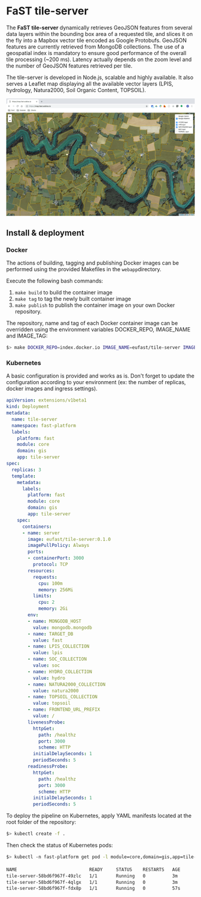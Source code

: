 # FaST tile-server

The **FaST tile-server** dynamically retrieves GeoJSON features from several data layers within the bounding box area of a requested tile, and slices it on the fly into a Mapbox vector tile encoded as Google Protobufs.
GeoJSON features are currently retrieved from MongoDB collections. The use of a geospatial index is mandatory to ensure good performance of the overall tile processing (~200 ms). Latency actually depends on the zoom level and the number of GeoJSON features retrieved per tile.

The tile-server is developed in Node.js, scalable and highly available. It also serves a Leaflet map displaying all the available vector layers (LPIS, hydrology, Natura2000, Soil Organic Content, TOPSOIL).

![](doc/map-sobloo.png)

## Install & deployment

### Docker

The actions of building, tagging and publishing Docker images can be performed using the provided Makefiles in the ```webapp```directory.

Execute the following bash commands:
1. ```make build``` to build the container image
2. ```make tag``` to tag the newly built container image
3. ```make publish``` to publish the container image on your own Docker repository.

The repository, name and tag of each Docker container image can be overridden using the environment variables DOCKER_REPO, IMAGE_NAME and IMAGE_TAG:
```bash
$> make DOCKER_REPO=index.docker.io IMAGE_NAME=eufast/tile-server IMAGE_TAG=0.1.0 tag
```

### Kubernetes

A basic configuration is provided and works as is. Don't forget to update the configuration according to your environment (ex: the number of replicas, docker images and ingress settings).


```yaml
apiVersion: extensions/v1beta1
kind: Deployment
metadata:
  name: tile-server
  namespace: fast-platform
  labels:
    platform: fast
    module: core
    domain: gis
    app: tile-server
spec:
  replicas: 3
  template:
    metadata:
      labels:
        platform: fast
        module: core
        domain: gis
        app: tile-server
    spec:
      containers:
      - name: server
        image: eufast/tile-server:0.1.0
        imagePullPolicy: Always
        ports:
        - containerPort: 3000
          protocol: TCP
        resources:
          requests:
            cpu: 100m
            memory: 256Mi
          limits:
            cpu: 2
            memory: 2Gi
        env:
        - name: MONGODB_HOST
          value: mongodb.mongodb
        - name: TARGET_DB
          value: fast
        - name: LPIS_COLLECTION
          value: lpis
        - name: SOC_COLLECTION
          value: soc
        - name: HYDRO_COLLECTION
          value: hydro
        - name: NATURA2000_COLLECTION
          value: natura2000
        - name: TOPSOIL_COLLECTION
          value: topsoil
        - name: FRONTEND_URL_PREFIX
          value: /
        livenessProbe:
          httpGet:
            path: /healthz
            port: 3000
            scheme: HTTP
          initialDelaySeconds: 1
          periodSeconds: 5
        readinessProbe:
          httpGet:
            path: /healthz
            port: 3000
            scheme: HTTP
          initialDelaySeconds: 1
          periodSeconds: 5
```

To deploy the pipeline on Kubernetes, apply YAML manifests located at the root folder of the repository:

```bash
$> kubectl create -f .
```

Then check the status of Kubernetes pods:

```bash
$> kubectl -n fast-platform get pod -l module=core,domain=gis,app=tile-server --show-all

NAME                           READY     STATUS    RESTARTS   AGE
tile-server-58bd6f967f-49zlc   1/1       Running   0          3m
tile-server-58bd6f967f-4qlgx   1/1       Running   0          3m
tile-server-58bd6f967f-fdx8p   1/1       Running   0          57s
```
